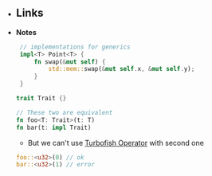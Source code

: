 - **Links**
	- 
- **Notes**
   ```rust
	// implementations for generics 
	impl<T> Point<T> {
		fn swap(&mut self) {
			std::mem::swap(&mut self.x, &mut self.y);
		}
	}
	```
	```rust
	trait Trait {}

	// These two are equivalent
	fn foo<T: Trait>(t: T)
	fn bar(t: impl Trait)
	```
	- But we can't use [Turbofish Operator](Turbofish%20Operator.md) with second one
	```rust
	foo::<u32>(0) // ok
	bar::<u32>(1) // error
	```